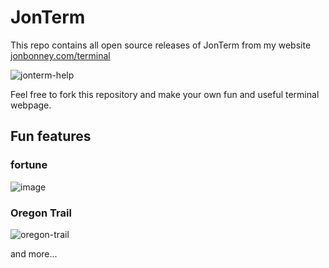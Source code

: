 # JonTerm
This repo contains all open source releases of JonTerm from my website [jonbonney.com/terminal](https://jonbonney.com/terminal)

![jonterm-help](https://github.com/user-attachments/assets/eacd7f60-b416-4ff2-b201-67b7c15e6839)


Feel free to fork this repository and make your own fun and useful terminal webpage.

## Fun features

### fortune

![image](https://github.com/user-attachments/assets/9ce6aa59-1aba-4332-bd6d-6461434ca55d)


### Oregon Trail

![oregon-trail](https://github.com/user-attachments/assets/b45348af-50e3-45d5-82be-3ce970098f38)

and more...
